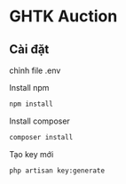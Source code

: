 # GHTK Auction

## Cài đặt

chỉnh file .env 

Install npm
```bash
npm install
```

Install composer
```bash
composer install
 ```
 
 Tạo key mới
 ```bash
 php artisan key:generate
```
